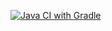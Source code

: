 [![Java CI with Gradle](https://github.com/Goldis04/Selenium/actions/workflows/gradle-publish.yml/badge.svg)](https://github.com/Goldis04/Selenium/actions/workflows/gradle-publish.yml)